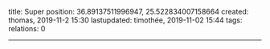 title: Super
position: 36.89137511996947, 25.522834007158664
created: thomas,   2019-11-2 15:30
lastupdated: timothée, 2019-11-02 15:44 
tags: 
relations: 0

---



